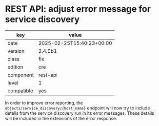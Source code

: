 [//]: # (werk v2)
# REST API: adjust error message for service discovery

key        | value
---------- | ---
date       | 2025-02-25T15:40:23+00:00
version    | 2.4.0b1
class      | fix
edition    | cre
component  | rest-api
level      | 1
compatible | yes

In order to improve error reporting, the `objects/service_discovery/{host_name}`
endpoint will now try to include details from the service discovery run in its
error messages. These details will be included in the extensions of the error
response.

